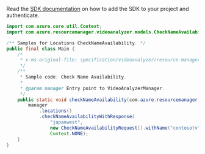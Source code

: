 Read the [SDK documentation](https://github.com/Azure/azure-sdk-for-java/blob/azure-resourcemanager-videoanalyzer_1.0.0-beta.5/sdk/videoanalyzer/azure-resourcemanager-videoanalyzer/README.md) on how to add the SDK to your project and authenticate.

```java
import com.azure.core.util.Context;
import com.azure.resourcemanager.videoanalyzer.models.CheckNameAvailabilityRequest;

/** Samples for Locations CheckNameAvailability. */
public final class Main {
    /*
     * x-ms-original-file: specification/videoanalyzer/resource-manager/Microsoft.Media/preview/2021-11-01-preview/examples/accounts-check-name-availability.json
     */
    /**
     * Sample code: Check Name Availability.
     *
     * @param manager Entry point to VideoAnalyzerManager.
     */
    public static void checkNameAvailability(com.azure.resourcemanager.videoanalyzer.VideoAnalyzerManager manager) {
        manager
            .locations()
            .checkNameAvailabilityWithResponse(
                "japanwest",
                new CheckNameAvailabilityRequest().withName("contosotv").withType("videoAnalyzers"),
                Context.NONE);
    }
}
```
